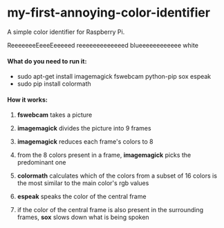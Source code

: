# my-first-annoying-color-identifier
A simple color identifier for Raspberry Pi.

ReeeeeeeEeeeEeeeeed reeeeeeeeeeeeed blueeeeeeeeeeee white


#### What do you need to run it:
- sudo apt-get install imagemagick fswebcam python-pip sox espeak
- sudo pip install colormath


#### How it works:
1) **fswebcam** takes a picture

2) **imagemagick** divides the picture into 9 frames

3) **imagemagick** reduces each frame's colors to 8

4) from the 8 colors present in a frame, **imagemagick** picks the predominant one

5) **colormath** calculates which of the colors from a subset of 16 colors is the most similar to the main color's rgb values

6) **espeak** speaks the color of the central frame

7) if the color of the central frame is also present in the surrounding frames, **sox** slows down what is being spoken 
